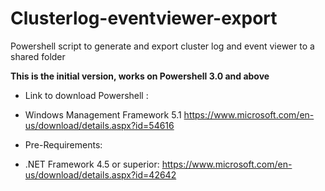 # Clusterlog-eventviewer-export

Powershell script to generate and export cluster log and event viewer to a shared folder

**This is the initial version, works on Powershell 3.0 and above**

- Link to download Powershell : 
* Windows Management Framework 5.1 https://www.microsoft.com/en-us/download/details.aspx?id=54616
- Pre-Requirements:
* .NET Framework 4.5 or superior: https://www.microsoft.com/en-us/download/details.aspx?id=42642
